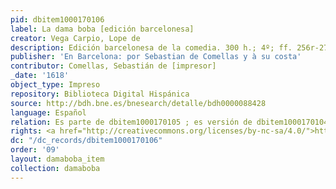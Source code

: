 ```yaml
---
pid: dbitem1000170106
label: La dama boba [edición barcelonesa]
creator: Vega Carpio, Lope de
description: Edición barcelonesa de la comedia. 300 h.; 4º; ff. 256r-275v.
publisher: 'En Barcelona: por Sebastian de Comellas y à su costa'
contributor: Comellas, Sebastián de [impresor]
_date: '1618'
object_type: Impreso
repository: Biblioteca Digital Hispánica
source: http://bdh.bne.es/bnesearch/detalle/bdh0000088428
language: Español
relation: Es parte de dbitem1000170105 ; es versión de dbitem1000170104
rights: <a href="http://creativecommons.org/licenses/by-nc-sa/4.0/">http://creativecommons.org/licenses/by-nc-sa/4.0/</a>
dc: "/dc_records/dbitem1000170106"
order: '09'
layout: damaboba_item
collection: damaboba
---
```

